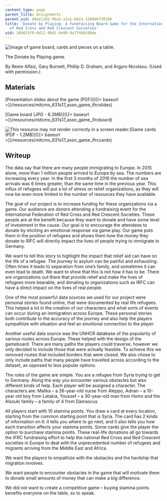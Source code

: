 ```yaml
---
content_type: page
parent_title: Assignments
parent_uid: 49ee1162-96a3-a2a1-b82a-1509dbf30186
title: 'Donate by Playing: A Fundraising Board Game for the International Federation
  of Red Cross and Red Crescent Societies'
uid: 360d33f9-0d12-9b01-8e99-9a7f4b0198de
---
```


![Image of game board, cards and pieces on a table.](BASEURL_PLACEHOLDER/resources/mitcms_631s17_assn_game_ifrc)

The Donate by Playing game.

By Reem Alfaiz, Gary Burnett, Phillip D. Graham, and Argyro Nicolaou. (Used with permission.)

Materials
---------

[Presentation slides about the game (PDF)]({{< baseurl >}}/resources/mitcms_631s17_assn_game_ifrcslides)

[Game board (JPG - 6.2MB)]({{< baseurl >}}/resources/mitcms_631s17_assn_game_ifrcboard)

![This resource may not render correctly in a screen reader.](/images/inacessible.gif)[Game cards (PDF - 1.2MB)]({{< baseurl >}}/resources/mitcms_631s17_assn_game_ifrccards)

Writeup
-------

The data say that there are many people immigrating to Europe. In 2015 alone, more than 1 million people arrived to Europe by sea. The numbers are increasing every year. In the first 3 months of 2016 the number of sea arrivals was 6 times greater, than the same time in the previous year. This influx of refugees will put a lot of stress on relief organizations, as they will now be even more limited in the number of resources they have available.

The goal of our project is to increase funding for these organizations via a game. Our audience are donors attending a fundraising event for the International Federation of Red Cross and Red Crescent Societies. These people are at the benefit because they want to donate and have some level of investment in the cause. Our goal is to encourage the attendees to donate by eliciting an emotional response via game play. Our game puts them in the position of refugees and shows them how the money they donate to IRFC will directly impact the lives of people trying to immigrate to Germany.

We want to tell this story to highlight the impact that relief aid can have on the life of a refugee. The journey to asylum can be painful and exhausting. Often times it leads to separation from one’s family, and sometimes it can even lead to death. We want to show that this is not how it has to be. There are organizations out there that provide relief and make the lives of refugees more bearable, and donating to organizations such as IRFC can have a direct impact on the lives of real people.

One of the most powerful data sources we used for our project were personal stories found online, that were documented by real life refugees. This helped a lot in the creation of our characters and what sorts of events can occur during an immigration across Europe. These personal stories both contribute to the accuracy of the journey and also help the players sympathize with situation and feel an emotional connection to the player.

Another useful data source was the UNHCR database of the popularity of various routes across Europe. These helped with the design of the gameboard. There are many paths the players could traverse, however we only decided to include those that were actually feasible. To achieve this we removed routes that included borders that were closed. We also chose to only include paths that many people have travelled across according to the dataset, as opposed to less popular options.

The rules of the game are simple. You are a refugee from Syria trying to get to Germany. Along the way you encounter various obstacles but also different kinds of help. Each player will be assigned a character. The characters are: Malika – a 26-year-old nurse from Aleppo, Adnan – a 10-year old boy from Latakia, Youssef – a 30-year-old man from Homs and the Alsouki family – a family of 4 from Damascus

All players start with 10 stamina points. You draw a card at every location, starting from the common starting point that is Syria. The card has 2 kinds of information on it: it tells you where to go next, and it also tells you how each transition affects your stamina points. Some cards give the player the option to purchase stamina points. These real-life donations all go towards the IFRC fundraising effort to help the national Red Cross and Red Crescent societies in Europe to deal with the unprecedented number of refugees and migrants arriving from the Middle East and Africa.

We want the players to empathize with the obstacles and the hardship that migration involves.

We want people to encounter obstacles in the game that will motivate them to donate small amounts of money that can make a big difference.

We did not want to create a competitive game – buying stamina points benefits everyone on the table, so to speak.